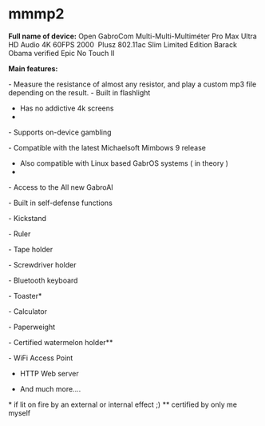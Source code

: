 # mmmp2

**Full name of device:**
Open GabroCom Multi-Multi-Multiméter Pro Max Ultra HD Audio 4K 60FPS 2000  Plusz 802.11ac Slim Limited Edition Barack Obama verified Epic No Touch II

**Main features:**


- Measure the resistance of almost any resistor, and play a custom mp3 file depending on the result.
- Built in flashlight

- Has no addictive 4k screens
- 
- Supports on-device gambling

- Compatible with the latest Michaelsoft Mimbows 9 release

- Also compatible with Linux based GabrOS systems ( in theory )
- 
- Access to the All new GabroAI 

- Built in self-defense functions

- Kickstand

- Ruler

- Tape holder

- Screwdriver holder

- Bluetooth keyboard

- Toaster\*

- Calculator

- Paperweight

- Certified watermelon holder\*\*

- WiFi Access Point

- HTTP Web server

- And much more....




\* if lit on fire by an external or internal effect ;)
\*\* certified by only me myself